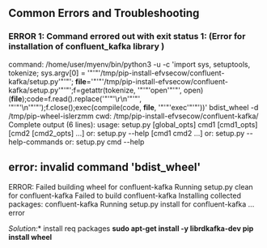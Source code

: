 ## Common Errors and Troubleshooting

### ERROR 1: Command errored out with exit status 1: (Error for installation of confluent_kafka library )
   command: /home/user/myenv/bin/python3 -u -c 'import sys, setuptools, tokenize; sys.argv[0] = '"'"'/tmp/pip-install-efvsecow/confluent-kafka/setup.py'"'"'; __file__='"'"'/tmp/pip-install-efvsecow/confluent-kafka/setup.py'"'"';f=getattr(tokenize, '"'"'open'"'"', open)(__file__);code=f.read().replace('"'"'\r\n'"'"', '"'"'\n'"'"');f.close();exec(compile(code, __file__, '"'"'exec'"'"'))' bdist_wheel -d /tmp/pip-wheel-islerzmm
       cwd: /tmp/pip-install-efvsecow/confluent-kafka/
  Complete output (6 lines):
  usage: setup.py [global_opts] cmd1 [cmd1_opts] [cmd2 [cmd2_opts] ...]
     or: setup.py --help [cmd1 cmd2 ...]
     or: setup.py --help-commands
     or: setup.py cmd --help
  
  error: invalid command 'bdist_wheel'
  ----------------------------------------
  ERROR: Failed building wheel for confluent-kafka
  Running setup.py clean for confluent-kafka
Failed to build confluent-kafka
Installing collected packages: confluent-kafka
    Running setup.py install for confluent-kafka ... error

*Solution:** install req packages 
        **sudo apt-get install -y librdkafka-dev
          pip install wheel**
